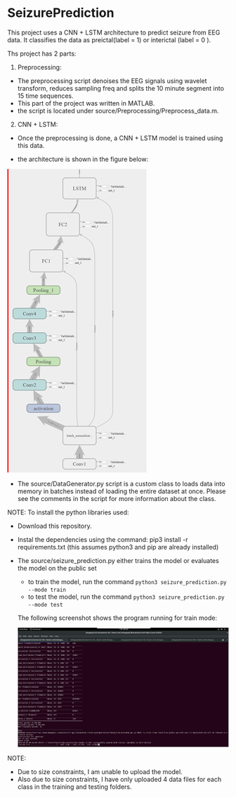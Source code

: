 # SeizurePrediction

This project uses a CNN + LSTM architecture to predict seizure from EEG data. It classifies the data as preictal(label = 1) or interictal (label = 0 ).

Ths project has 2 parts:

1) Preprocessing:
- The preprocessing script denoises the EEG signals using wavelet transform, reduces sampling freq and splits the 10 minute segment into 15 time sequences.
- This part of the project was written in MATLAB.
- the script is located under source/Preprocessing/Preprocess_data.m.

2) CNN + LSTM:
- Once the preprocessing is done, a CNN + LSTM model is trained using this data.

- the architecture is shown in the figure below:

![alt text](https://github.com/abhijithrb/SeizurePrediction/blob/master/img/net_arch.png)

- The source/DataGenerator.py script is a custom class to loads data into memory in batches instead of loading the entire dataset at once. Please see the comments in the script for more information about the class.

NOTE: To install the python libraries used:
  - Download this repository. 
  - Instal the dependencies using the command: pip3 install -r requirements.txt (this assumes python3 and pip are already installed)
  
- The source/seizure_prediction.py either trains the model or evaluates the model on the public set
  - to train the model, run the command `python3 seizure_prediction.py --mode train`
  - to test the model, run the command `python3 seizure_prediction.py --mode test`
  
  The following screenshot shows the program running for train mode:
  
  ![alt text](https://github.com/abhijithrb/SeizurePrediction/blob/master/img/Screenshot.png)

NOTE: 
- Due to size constraints, I am unable to upload the model. 
- Also due to size constraints, I have only uploaded 4 data files for each class in the training and testing folders.
